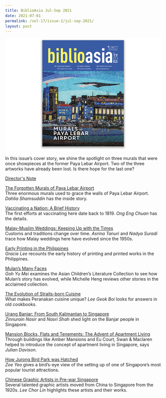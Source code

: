 ```yaml
---
title: BiblioAsia Jul-Sep 2021
date: 2021-07-01
permalink: /vol-17/issue-2/jul-sep-2021/
layout: post
---
```

<img src="/images/Vol-17-issue-2/cover.jpg">

In this issue’s cover story, we shine the spotlight on three murals that were once showpieces at the former Paya Lebar Airport. Two of the three artworks have already been lost. Is there hope for the last one?

[Director's Note](/vol-17/issue-2/jul-sep-2021/director-note)

[The Forgotten Murals of Paya Lebar Airport](/vol-17/issue-2/jul-sep-2021/murals)<br>Three enormous murals used to grace the walls of Paya Lebar Airport. *Dahlia Shamsuddin* has the inside story.

[Vaccinating a Nation: A Brief History](/vol-17/issue-2/jul-sep-2021/murals)<br>The first efforts at vaccinating here date back to 1819. *Ong Eng Chuan* has the details.

[Malay-Muslim Weddings: Keeping Up with the Times](/vol-17/issue-2/jul-sep-2021/murals)<br>Customs and traditions change over time. *Asrina Tanuri* and *Nadya Suradi* trace how Malay weddings here have evolved since the 1950s.

[Early Printing in the Philippines](/vol-17/issue-2/jul-sep-2021/murals)<br>*Gracie Lee* recounts the early history of printing and printed works in the Philippines.

[Mulan’s Many Faces](/vol-17/issue-2/jul-sep-2021/murals)<br>*Goh Yu Mei* examines the Asian Children’s Literature Collection to see how Mulan’s story has evolved, while Michelle Heng reviews other stories in the acclaimed collection.

[The Evolution of Straits-born Cuisine](/vol-17/issue-2/jul-sep-2021/murals)<br>What makes Peranakan cuisine unique? *Lee Geok Boi* looks for answers in old cookbooks.

[Urang Banjar: From South Kalimantan to Singapore](/vol-17/issue-2/jul-sep-2021/murals)<br>*Zinnurain Nasir* and *Nasri Shah* shed light on the Banjar people in Singapore.

[Mansion Blocks, Flats and Tenements: The Advent of Apartment Living](/vol-17/issue-2/jul-sep-2021/murals)<br>Through buildings like Amber Mansions and Eu Court, Swan & Maclaren helped to introduce the concept of apartment living in Singapore, says *Julian Davison*.

[How Jurong Bird Park was Hatched](/vol-17/issue-2/jul-sep-2021/murals)<br>*Zoe Yeo* gives a bird’s-eye view of the setting up of one of Singapore’s most popular tourist attractions.

[Chinese Graphic Artists in Pre-war Singapore](/vol-17/issue-2/jul-sep-2021/murals)<br>Several talented graphic artists moved from China to Singapore from the 1920s. *Lee Chor Lin* highlights these artists and their works.